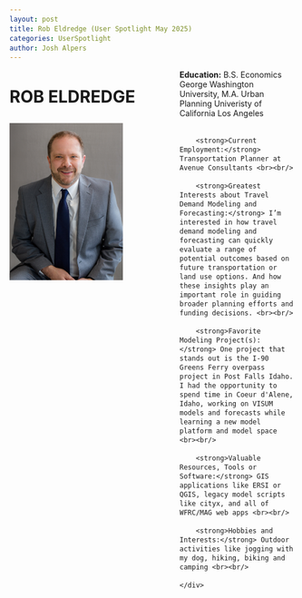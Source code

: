 ```yaml
---
layout: post
title: Rob Eldredge (User Spotlight May 2025)
categories: UserSpotlight
author: Josh Alpers 
---
```


<div class="header">
    <div class="header-image">
        <p style="font-size: 22pt; font-weight: bold;">ROB ELDREDGE</p>
        <img src="../images/Rob.jpg" width="200px" alt="Rob Eldredge" />
    </div>
    <div class="header-content">
        <strong>Education:</strong> B.S. Economics George Washington University, M.A. Urban Planning Univeristy of California Los Angeles<br><br/>
		
		<strong>Current Employment:</strong> Transportation Planner at Avenue Consultants <br><br/>
		
        <strong>Greatest Interests about Travel Demand Modeling and Forecasting:</strong> I’m interested in how travel demand modeling and forecasting can quickly evaluate a range of potential outcomes based on future transportation or land use options. And how these insights play an important role in guiding broader planning efforts and funding decisions. <br><br/>

        <strong>Favorite Modeling Project(s):</strong> One project that stands out is the I-90 Greens Ferry overpass project in Post Falls Idaho. I had the opportunity to spend time in Coeur d'Alene, Idaho, working on VISUM models and forecasts while learning a new model platform and model space <br><br/>

        <strong>Valuable Resources, Tools or Software:</strong> GIS applications like ERSI or QGIS, legacy model scripts like cityx, and all of WFRC/MAG web apps <br><br/>

        <strong>Hobbies and Interests:</strong> Outdoor activities like jogging with my dog, hiking, biking and camping <br><br/> 

    </div>
</div>

<style>
    .header {
        display: flex;
        flex-wrap: wrap;
    }

    .header-image {
        flex: 0 0 300px;
        text-align: left;
    }

    .header-content {
        flex: 1;
    }

    .header-image img {
        max-width: 200%;
    }
</style>
